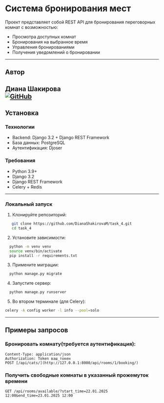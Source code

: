 # Система бронирования мест

Проект представляет собой REST API для бронирования переговорных комнат с возможностью:
- Просмотра доступных комнат
- Бронирования на выбранное время
- Управления бронированиями
- Получения уведомлений о бронировании
---
## Автор
**Диана Шакирова**  
[![GitHub](https://img.shields.io/badge/GitHub-DianaShakirovaM-black)](https://github.com/DianaShakirovaM)  
---
## Установка

### Технологии
- Backend: Django 3.2 + Django REST Framework
- База данных: PostgreSQL
- Аутентификация: Djoser

### Требования
- Python 3.9+
- Django 3.2
- Django REST Framework
- Celery + Redis
---
### Локальный запуск
1. Клонируйте репозиторий:
```bash
   git clone https://github.com/DianaShakirovaM/task_4.git
   cd task_4
```
2. Установите зависимости:
```bash
  python -m venv venv
  source venv/bin/activate
  pip install -r requirements.txt
```
3. Примените миграции:
```bash
  python manage.py migrate
```
4. Запустите сервер:
```bash
  python manage.py runserver
```
5. Во втором терминале (для Celery):

```bash
celery -A config worker -l info --pool=solo
```
---
## Примеры запросов
### Бронировать комнату(требуется аутентификация):
```http
Content-Type: application/json
Authorization: Token ваш_токен
POST [/api/cats/](http://127.0.0.1:8000/api/rooms/1/booking/)
```
### Получить свободные комнаты в указанный прожемуток времени
```http
GET /api/rooms/available/?start_time=22.01.2025 12:00&end_time=23.01.2025 12:00
```
